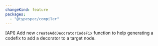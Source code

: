 ```yaml
---
changeKind: feature
packages:
  - "@typespec/compiler"
---
```


[API] Add new `createAddDecoratorCodeFix` function to help generating a codefix to add a decorator to a target node.

